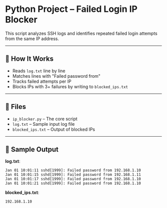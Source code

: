 # Python Project – Failed Login IP Blocker

This script analyzes SSH logs and identifies repeated failed login attempts from the same IP address.

---

## 🔧 How It Works
- Reads `log.txt` line by line
- Matches lines with "Failed password from"
- Tracks failed attempts per IP
- Blocks IPs with 3+ failures by writing to `blocked_ips.txt`

---

## 📁 Files

- `ip_blocker.py` – The core script
- `log.txt` – Sample input log file
- `blocked_ips.txt` – Output of blocked IPs

---

## 🧪 Sample Output

**log.txt**:
```
Jan 01 10:01:11 sshd[1999]: Failed password from 192.168.1.10
Jan 01 10:01:15 sshd[1999]: Failed password from 192.168.1.11
Jan 01 10:01:17 sshd[1999]: Failed password from 192.168.1.10
Jan 01 10:01:21 sshd[1999]: Failed password from 192.168.1.10
```

**blocked_ips.txt**:
```
192.168.1.10
```
